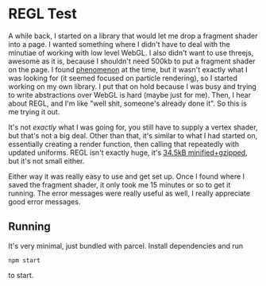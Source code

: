 # REGL Test

A while back, I started on a library that would let me drop a fragment shader into a page.
I wanted something where I didn't have to deal with the minutiae of working with low level WebGL.
I also didn't want to use threejs, awesome as it is, because I shouldn't need 500kb to put a fragment shader on the page.
I found [phenomenon](https://github.com/vaneenige/phenomenon) at the time, but it wasn't exactly what I was looking for (it seemed focused on particle rendering), so I started working on my own library.
I put that on hold because I was busy and trying to write abstractions over WebGL is hard (maybe just for me).
Then, I hear about REGL, and I'm like "well shit, someone's already done it".
So this is me trying it out.

It's not _exactly_ what I was going for, you still have to supply a vertex shader, but that's not a big deal.
Other than that, it's similar to what I had started on, essentially creating a render function, then calling that repeatedly with updated uniforms.
REGL isn't exactly huge, it's [34.5kB minified+gzipped](https://bundlephobia.com/result?p=regl@1.3.11), but it's not small either.

Either way it was really easy to use and get set up.
Once I found where I saved the fragment shader, it only took me 15 minutes or so to get it running.
The error messages were really useful as well, I really appreciate good error messages.

## Running

It's very minimal, just bundled with parcel. Install dependencies and run

```
npm start
```

to start.
